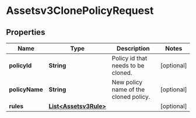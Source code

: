 

# Assetsv3ClonePolicyRequest


## Properties

| Name | Type | Description | Notes |
|------------ | ------------- | ------------- | -------------|
|**policyId** | **String** | Policy id that needs to be cloned. |  [optional] |
|**policyName** | **String** | New policy name of the cloned policy. |  [optional] |
|**rules** | [**List&lt;Assetsv3Rule&gt;**](Assetsv3Rule.md) |  |  [optional] |



